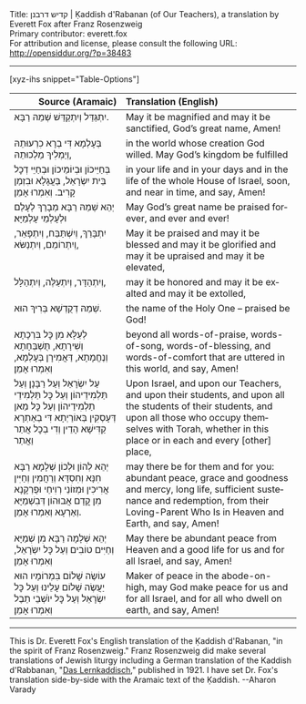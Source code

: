 <html>
<head></head>
<body>
Title: קדיש דרבנן | Ḳaddish d'Rabanan (of Our Teachers), a translation by Everett Fox after Franz Rosenzweig<br />
Primary contributor: everett.fox<br />
For attribution and license, please consult the following URL: <a href="http://opensiddur.org/?p=38483">http://opensiddur.org/?p=38483</a>
<p />
<hr />

[xyz-ihs snippet="Table-Options"]<table style="margin-left: auto; margin-right: auto;" class="draggable">
<thead><tr><th id="x" style="text-align: right;">Source (Aramaic)</th><th style="text-align: left;">Translation (English)</th></tr></thead>
<tbody>
<tr><td style="vertical-align:top;">
<div class="liturgy" lang="he">
יִתְגַּדַּל
וְיִתְקַדַּשׁ
שְׁמֵהּ רַבָּא.
</span></div></td>

<td style="vertical-align:top;">
<div class="english" lang="en">
May it be magnified
and may it be sanctified,
God’s great name, Amen!
</div></td></tr>


<tr><td style="vertical-align:top;">
<div class="liturgy" lang="he">
בְּעָלְמָא דִּי בְרָא כִרְעוּתֵהּ
וְיַמְלִיךְ מַלְכוּתֵהּ,
</span></div></td>

<td style="vertical-align:top;">
<div class="english" lang="en">
in the world whose creation God willed.
May God’s kingdom be fulfilled 
</div></td></tr>


<tr><td style="vertical-align:top;">
<div class="liturgy" lang="he">
בְּחַיֵּיכוֹן וּבְיוֹמֵיכוֹן
וּבְחַיֵּי דְכׇל בֵּית יִשְׂרָאֵל,
בַּעֲגָלָא וּבִזְמַן קָרִיב.
וְאִמְרוּ אָמֵן׃
</span></div></td>

<td style="vertical-align:top;">
<div class="english" lang="en">
in your life and in your days
and in the life of the whole House of Israel,
soon, and near in time,
and say, Amen!
</div></td></tr>


<tr><td style="vertical-align:top;">
<div class="liturgy" lang="he">
יְהֵא שְׁמֵהּ רַבָּא מְבָרַךְ
לְעָלַם וּלְעָלְמֵי עָלְמַיָּא׃
</span></div></td>

<td style="vertical-align:top;">
<div class="english" lang="en">
May God’s great name be praised
forever, and ever and ever!
</div></td></tr>


<tr><td style="vertical-align:top;">
<div class="liturgy" lang="he">
יִתְבָּרַךְ,
וְיִשְׁתַּבַּח,
וְיִתְפָּאֵר,
וְיִתְרוֹמֵם,
וְיִתְנַשּׂא,
</span></div></td>

<td style="vertical-align:top;">
<div class="english" lang="en">
May it be praised
and may it be blessed
and may it be glorified
and may it be upraised
and may it be elevated,
</div></td></tr>


<tr><td style="vertical-align:top;">
<div class="liturgy" lang="he">
וְיִתְהַדָּר,
וְיִתְעַלֶּה,
וְיִתְהַלָּל,
</span></div></td>

<td style="vertical-align:top;">
<div class="english" lang="en">
may it be honored
and may it be exalted
and may it be extolled,
</div></td></tr>


<tr><td style="vertical-align:top;">
<div class="liturgy" lang="he">
שְׁמֵהּ דְקֻדְשָׁא בְּרִיךְ הוּא.
</span></div></td>

<td style="vertical-align:top;">
<div class="english" lang="en">
the name of the Holy One – praised be God!
</div></td></tr>


<tr><td style="vertical-align:top;">
<div class="liturgy" lang="he">
לְעֵלָּא מִן כׇּל בִּרְכָתָא וְשִׁירָתָא,
תֻּשְׁבְּחָתָא וְנֶחֱמָתָא,
דַּאֲמִירָן בְּעָלְמָא,
וְאִמְרוּ אָמֵן׃
</span></div></td>

<td style="vertical-align:top;">
<div class="english" lang="en">
beyond all words-of-praise, words-of-song,
words-of-blessing, and words-of-comfort
that are uttered in this world,
and say, Amen!
</div></td></tr>


<tr><td style="vertical-align:top;">
<div class="liturgy" lang="he">
עַל יִשְׂרָאֵל וְעַל רַבָּנָן וְעַל תַּלְמִידֵיהוֹן
וְעַל כׇּל תַּלְמִידֵי תַלְמִידֵיהוֹן
וְעַל כׇּל מַאן דְּעָסְקִין בְּאוֹרַיְתָא
דִּי בְאַתְרָא קַדִּישָׁא הָדֵין וְדִי בְכׇל אֲתַר וַאֲתַר
</span></div></td>

<td style="vertical-align:top;">
<div class="english" lang="en">
Upon Israel, and upon our Teachers, and upon their students,
and upon all the students of their students,
and upon all those who occupy themselves with Torah,
whether in this place or in each and every [other] place,
</div></td></tr>


<tr><td style="vertical-align:top;">
<div class="liturgy" lang="he">
יְהֵא לְהוֹן וּלְכוֹן 
שְׁלָמָא רַבָּא
חִנָּא וְחִסְדָּא וְרַחֲמִין
וְחַיִּין אֲרִיכִין
וּמְזוֹנֵי רְוִיחֵי
וּפֻרְקָנָא 
מִן קֳדָם אֲבוּהוֹן דְּבִשְׁמַיָּא וְאַרְעָא
וְאִמְרוּ אָמֵן.
</span></div></td>

<td style="vertical-align:top;">
<div class="english" lang="en">
may there be for them and for you:	
abundant peace, 
grace and goodness and mercy, 
long life,
sufficient sustenance
and redemption,
from their Loving-Parent Who Is in Heaven and Earth,
and say, Amen!
</div></td></tr>


<tr><td style="vertical-align:top;">
<div class="liturgy" lang="he">
יְהֵא שְׁלָמָה רַבָּא מִן שְׁמַיָּא
וְחַיִּים טוֹבִים וְעַל כׇּל יִשְֹרָאֵל,
וְאִמְרוּ אָמֵן׃
</span></div></td>

<td style="vertical-align:top;">
<div class="english" lang="en">
May there be abundant peace from Heaven
and a good life for us and for all Israel,
and say, Amen!
</div></td></tr>


<tr><td style="vertical-align:top;">
<div class="liturgy" lang="he">
עוֹשֶׂה שָׁלוֹם בִּמְרוֹמָיו
הוּא יַעֲשֶׂה שָׁלוֹם
עָלֵינוּ וְעַל כׇּל יִשְׂרָאֵל
וְעַל כׇּל יוֺשְׁבֵי תֵבֶל
וְאִמְרוּ אָמֵן׃
</span></div></td>

<td style="vertical-align:top;">
<div class="english" lang="en">
Maker of peace in the abode-on-high,
may God make peace
for us and for all Israel,
and for all who dwell on earth,
and say, Amen!
</div></td></tr>
</tbody></table>


<hr />

This is Dr. Everett Fox's English translation of the Ḳaddish d'Rabanan, "in the spirit of Franz Rosenzweig." Franz Rosenzweig did make several translations of Jewish liturgy including a German translation of the Kaddish d'Rabbanan, "<a href="/?p=38428">Das Lernkaddisch</a>," published in 1921. I have set Dr. Fox's translation side-by-side with the Aramaic text of the Ḳaddish. --Aharon Varady

&nbsp;
</body>
</html>